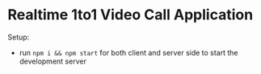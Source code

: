 # Realtime 1to1 Video Call Application

Setup:
- run ```npm i && npm start``` for both client and server side to start the development server
